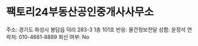 # 팩토리24부동산공인중개사사무소

주소: 경기도 화성시 봉담읍 덕리 283-3 1층 101호
반응: 물건정보전달
성함: 윤정석
연락처: 010-4661-8889
회신 여부: No